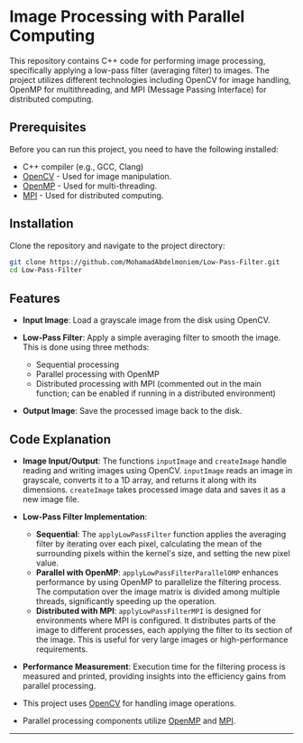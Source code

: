 # Image Processing with Parallel Computing

This repository contains C++ code for performing image processing, specifically applying a low-pass filter (averaging filter) to images. The project utilizes different technologies including OpenCV for image handling, OpenMP for multithreading, and MPI (Message Passing Interface) for distributed computing.

## Prerequisites

Before you can run this project, you need to have the following installed:
- C++ compiler (e.g., GCC, Clang)
- [OpenCV](https://opencv.org/releases/) - Used for image manipulation.
- [OpenMP](https://www.openmp.org/resources/openmp-compilers-tools/) - Used for multi-threading.
- [MPI](https://www.mpich.org/downloads/) - Used for distributed computing.

## Installation

Clone the repository and navigate to the project directory:

```bash
git clone https://github.com/MohamadAbdelmoniem/Low-Pass-Filter.git
cd Low-Pass-Filter
```

## Features

- **Input Image**: Load a grayscale image from the disk using OpenCV.
- **Low-Pass Filter**: Apply a simple averaging filter to smooth the image. This is done using three methods:
  - Sequential processing
  - Parallel processing with OpenMP
  - Distributed processing with MPI (commented out in the main function; can be enabled if running in a distributed environment)

- **Output Image**: Save the processed image back to the disk.

## Code Explanation

- **Image Input/Output**: The functions `inputImage` and `createImage` handle reading and writing images using OpenCV. `inputImage` reads an image in grayscale, converts it to a 1D array, and returns it along with its dimensions. `createImage` takes processed image data and saves it as a new image file.

- **Low-Pass Filter Implementation**:
  - **Sequential**: The `applyLowPassFilter` function applies the averaging filter by iterating over each pixel, calculating the mean of the surrounding pixels within the kernel's size, and setting the new pixel value.
  - **Parallel with OpenMP**: `applyLowPassFilterParallelOMP` enhances performance by using OpenMP to parallelize the filtering process. The computation over the image matrix is divided among multiple threads, significantly speeding up the operation.
  - **Distributed with MPI**: `applyLowPassFilterMPI` is designed for environments where MPI is configured. It distributes parts of the image to different processes, each applying the filter to its section of the image. This is useful for very large images or high-performance requirements.

- **Performance Measurement**: Execution time for the filtering process is measured and printed, providing insights into the efficiency gains from parallel processing.


- This project uses [OpenCV](https://opencv.org/) for handling image operations.
- Parallel processing components utilize [OpenMP](https://www.openmp.org/) and [MPI](https://www.mpich.org/).

---
